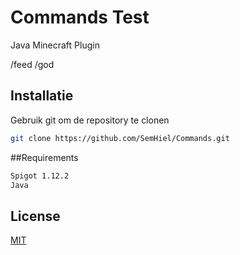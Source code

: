 # Commands Test
Java Minecraft Plugin

/feed
/god

## Installatie

Gebruik git om de repository te clonen

```bash
git clone https://github.com/SemHiel/Commands.git
```

##Requirements
```bash
Spigot 1.12.2
Java
```

## License
[MIT](https://choosealicense.com/licenses/mit/)
